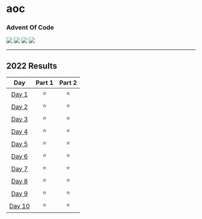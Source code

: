 # aoc
### Advent Of Code

![](https://img.shields.io/badge/dynamic/json?label=All&query=allStars&url=https://adventofcode-badge-dbut2.vercel.app/api)
![](https://img.shields.io/badge/dynamic/json?label=2022&query=2022&url=https://adventofcode-badge-dbut2.vercel.app/api)
![](https://img.shields.io/badge/dynamic/json?label=2021&query=2021&url=https://adventofcode-badge-dbut2.vercel.app/api)
![](https://img.shields.io/badge/dynamic/json?label=2020&query=2020&url=https://adventofcode-badge-dbut2.vercel.app/api)

---

<!--- advent_readme_stars table --->
## 2022 Results

| Day | Part 1 | Part 2 |
| :---: | :---: | :---: |
| [Day 1](https://adventofcode.com/2022/day/1) | ⭐ | ⭐ |
| [Day 2](https://adventofcode.com/2022/day/2) | ⭐ | ⭐ |
| [Day 3](https://adventofcode.com/2022/day/3) | ⭐ | ⭐ |
| [Day 4](https://adventofcode.com/2022/day/4) | ⭐ | ⭐ |
| [Day 5](https://adventofcode.com/2022/day/5) | ⭐ | ⭐ |
| [Day 6](https://adventofcode.com/2022/day/6) | ⭐ | ⭐ |
| [Day 7](https://adventofcode.com/2022/day/7) | ⭐ | ⭐ |
| [Day 8](https://adventofcode.com/2022/day/8) | ⭐ | ⭐ |
| [Day 9](https://adventofcode.com/2022/day/9) | ⭐ | ⭐ |
| [Day 10](https://adventofcode.com/2022/day/10) | ⭐ | ⭐ |
<!--- advent_readme_stars table --->
